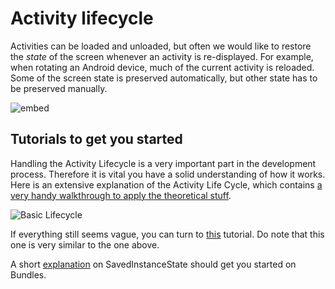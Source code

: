 # Activity lifecycle

Activities can be loaded and unloaded, but often we would like to restore the *state* of the screen whenever an activity is re-displayed. For example, when rotating an Android device, much of the current activity is reloaded. Some of the screen state is preserved automatically, but other state has to be preserved manually.

![embed](https://player.vimeo.com/video/206083320)

## Tutorials to get you started

Handling the Activity Lifecycle is a very important part in the development process. Therefore it is vital you have a solid understanding of how it works. Here is an extensive explanation of the Activity Life Cycle, which contains [a very handy walkthrough to apply the theoretical stuff](http://www.vogella.com/tutorials/AndroidLifeCycle/article.html).

![Basic Lifecycle](https://developer.android.com/images/training/basics/basic-lifecycle-savestate.png)

If everything still seems vague, you can turn to [this](https://developer.xamarin.com/guides/android/application_fundamentals/activity_lifecycle/) tutorial. Do note that this one is very similar to the one above.

A short [explanation](http://www.quicktips.in/handling-activity-state-using-saved-instance-state-bundle/) on SavedInstanceState should get you started on Bundles.
